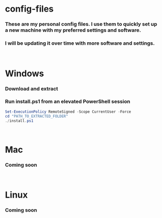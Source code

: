 # config-files

### These are my personal config files. I use them to quickly set up a new machine with my preferred settings and software.

### I will be updating it over time with more software and settings.

<br />

# Windows

### Download and extract

### Run install.ps1 from an elevated PowerShell session

```powershell
Set-ExecutionPolicy RemoteSigned -Scope CurrentUser -Force
cd "PATH_TO_EXTRACTED_FOLDER"
./install.ps1
```

<br />

# Mac

### Coming soon

<br />

# Linux

### Coming soon

